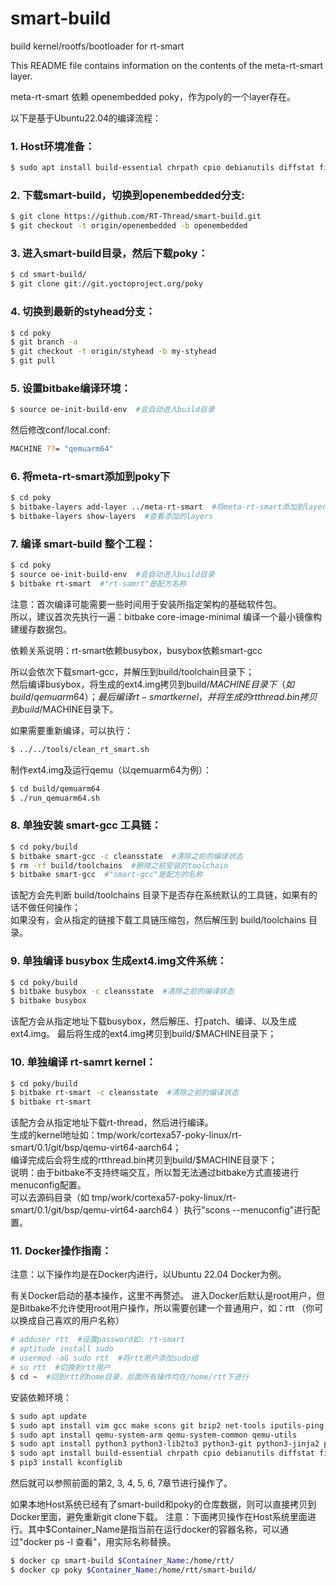 # smart-build
build kernel/rootfs/bootloader for rt-smart

This README file contains information on the contents of the meta-rt-smart layer.

meta-rt-smart 依赖 openembedded poky，作为poly的一个layer存在。

以下是基于Ubuntu22.04的编译流程：
### 1. Host环境准备：
```bash
$ sudo apt install build-essential chrpath cpio debianutils diffstat file gawk gcc git iputils-ping libacl1 liblz4-tool locales python3 python3-git python3-jinja2 python3-pexpect python3-pip python3-subunit socat texinfo unzip wget xz-utils zstd scons
```

### 2. 下载smart-build，切换到openembedded分支:
```bash
$ git clone https://github.com/RT-Thread/smart-build.git
$ git checkout -t origin/openembedded -b openembedded
```

### 3. 进入smart-build目录，然后下载poky：
```bash
$ cd smart-build/
$ git clone git://git.yoctoproject.org/poky
```

### 4. 切换到最新的styhead分支：
```bash
$ cd poky
$ git branch -a
$ git checkout -t origin/styhead -b my-styhead
$ git pull
```

### 5. 设置bitbake编译环境：
```bash
$ source oe-init-build-env  #会自动进入build目录
```
然后修改conf/local.conf:
```bash
MACHINE ??= "qemuarm64"
```

### 6. 将meta-rt-smart添加到poky下
```bash
$ cd poky
$ bitbake-layers add-layer ../meta-rt-smart  #将meta-rt-smart添加到layers
$ bitbake-layers show-layers  #查看添加的layers
```

### 7. 编译 smart-build 整个工程：
```bash
$ cd poky
$ source oe-init-build-env  #会自动进入build目录
$ bitbake rt-smart  #"rt-samrt"是配方名称
```

注意：首次编译可能需要一些时间用于安装所指定架构的基础软件包。  
所以，建议首次先执行一遍：bitbake core-image-minimal 编译一个最小镜像构建缓存数据包。

依赖关系说明：rt-smart依赖busybox，busybox依赖smart-gcc

所以会依次下载smart-gcc，并解压到build/toolchain目录下；  
然后编译busybox，将生成的ext4.img拷贝到build/$MACHINE目录下（如build/qemuarm64）；  
最后编译rt-smart kernel，并将生成的rtthread.bin拷贝到build/$MACHINE目录下。

如果需要重新编译，可以执行：
```bash
$ ../../tools/clean_rt_smart.sh
```

制作ext4.img及运行qemu（以qemuarm64为例）：
```bash
$ cd build/qemuarm64
$ ./run_qemuarm64.sh
```

### 8. 单独安装 smart-gcc 工具链：
```bash
$ cd poky/build
$ bitbake smart-gcc -c cleansstate  #清除之前的编译状态
$ rm -rf build/toolchains  #删除之前安装的toolchain
$ bitbake smart-gcc  #"smart-gcc"是配方的名称
```
该配方会先判断 build/toolchains 目录下是否存在系统默认的工具链，如果有的话不做任何操作；  
如果没有，会从指定的链接下载工具链压缩包，然后解压到 build/toolchains 目录。

### 9. 单独编译 busybox 生成ext4.img文件系统：
```bash
$ cd poky/build
$ bitbake busybox -c cleansstate  #清除之前的编译状态
$ bitbake busybox
```
该配方会从指定地址下载busybox，然后解压、打patch、编译、以及生成ext4.img。
最后将生成的ext4.img拷贝到build/$MACHINE目录下；  

### 10. 单独编译 rt-samrt kernel：
```bash
$ cd poky/build
$ bitbake rt-smart -c cleansstate  #清除之前的编译状态
$ bitbake rt-smart
```
该配方会从指定地址下载rt-thread，然后进行编译。  
生成的kernel地址如：tmp/work/cortexa57-poky-linux/rt-smart/0.1/git/bsp/qemu-virt64-aarch64；  
编译完成后会将生成的rtthread.bin拷贝到build/$MACHINE目录下；  
说明：由于bitbake不支持终端交互，所以暂无法通过bitbake方式直接进行menuconfig配置。  
可以去源码目录（如 tmp/work/cortexa57-poky-linux/rt-smart/0.1/git/bsp/qemu-virt64-aarch64 ）执行"scons --menuconfig"进行配置。

### 11. Docker操作指南：
注意：以下操作均是在Docker内进行，以Ubuntu 22.04 Docker为例。

有关Docker启动的基本操作，这里不再赘述。
进入Docker后默认是root用户，但是Bitbake不允许使用root用户操作，所以需要创建一个普通用户，如：rtt （你可以换成自己喜欢的用户名称）
```bash
# adduser rtt  #设置password如: rt-smart
# aptitude install sudo
# usermod -aG sudo rtt  #将rtt用户添加sudo组
# su rtt  #切换到rtt用户
$ cd ~  #回到rtt的home目录，后面所有操作均在/home/rtt下进行
```

安装依赖环境：
```bash
$ sudo apt update
$ sudo apt install vim gcc make scons git bzip2 net-tools iputils-ping libncurses-dev
$ sudo apt install qemu-system-arm qemu-system-common qemu-utils
$ sudo apt install python3 python3-lib2to3 python3-git python3-jinja2 python3-pexpect python3-pip python3-subunit
$ sudo apt install build-essential chrpath cpio debianutils diffstat file gawk libacl1 liblz4-tool locales socat texinfo unzip wget xz-utils zstd bash-completion
$ pip3 install kconfiglib
```

然后就可以参照前面的第2, 3, 4, 5, 6, 7章节进行操作了。

如果本地Host系统已经有了smart-build和poky的仓库数据，则可以直接拷贝到Docker里面，避免重新git clone下载。
注意：下面拷贝操作在Host系统里面进行。其中$Container_Name是指当前在运行docker的容器名称，可以通过"docker ps -l 查看"，用实际名称替换。
```bash
$ docker cp smart-build $Container_Name:/home/rtt/  
$ docker cp poky $Container_Name:/home/rtt/smart-build/
```
